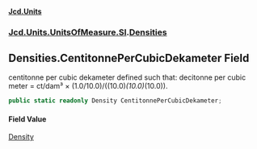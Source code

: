 #### [Jcd.Units](index 'index')
### [Jcd.Units.UnitsOfMeasure.SI](Jcd.Units.UnitsOfMeasure.SI 'Jcd.Units.UnitsOfMeasure.SI').[Densities](Densities 'Jcd.Units.UnitsOfMeasure.SI.Densities')

## Densities.CentitonnePerCubicDekameter Field

centitonne per cubic dekameter defined such that: decitonne per cubic meter = ct/dam³ ×
(1.0/10.0)/((10.0)*(10.0)*(10.0)).

```csharp
public static readonly Density CentitonnePerCubicDekameter;
```

#### Field Value
[Density](Density 'Jcd.Units.UnitTypes.Density')